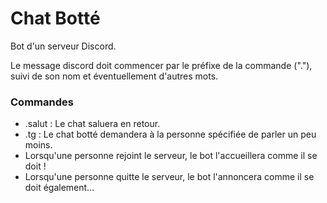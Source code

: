 # Chat Botté

Bot d'un serveur Discord. 

Le message discord doit commencer par le préfixe de la commande ("."), suivi de son nom et éventuellement d'autres mots.

### Commandes

- .salut : Le chat saluera en retour.
- .tg : Le chat botté demandera à la personne spécifiée de parler un peu moins.
- Lorsqu'une personne rejoint le serveur, le bot l'accueillera comme il se doit !
- Lorsqu'une personne quitte le serveur, le bot l'annoncera comme il se doit également...

